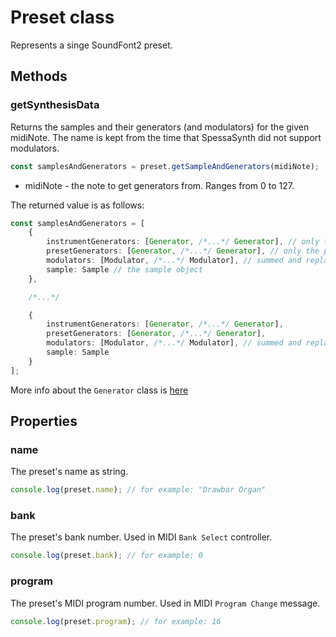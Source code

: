 # Preset class

Represents a singe SoundFont2 preset.

## Methods

### getSynthesisData

Returns the samples and their generators (and modulators) for the given midiNote.
The name is kept from the time that SpessaSynth did not support modulators.

```ts
const samplesAndGenerators = preset.getSampleAndGenerators(midiNote);
```

- midiNote - the note to get generators from. Ranges from 0 to 127.

The returned value is as follows:

```ts
const samplesAndGenerators = [
    {
        instrumentGenerators: [Generator, /*...*/ Generator], // only the instrument generators, local replace global
        presetGenerators: [Generator, /*...*/ Generator], // only the preset generators, local replace global
        modulators: [Modulator, /*...*/ Modulator], // summed and replaced modulators, ready to use
        sample: Sample // the sample object
    },

    /*...*/

    {
        instrumentGenerators: [Generator, /*...*/ Generator],
        presetGenerators: [Generator, /*...*/ Generator],
        modulators: [Modulator, /*...*/ Modulator], // summed and replaced modulators, ready to use
        sample: Sample
    }
];
```

More info about the `Generator` class is [here](generator.md)

## Properties

### name

The preset's name as string.

```ts
console.log(preset.name); // for example: "Drawbar Organ"
```

### bank

The preset's bank number. Used in MIDI `Bank Select` controller.

```ts
console.log(preset.bank); // for example: 0
```

### program

The preset's MIDI program number. Used in MIDI `Program Change` message.

```ts
console.log(preset.program); // for example: 16
```